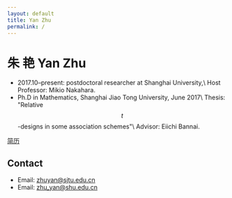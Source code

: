 ```yaml
---
layout: default
title: Yan Zhu
permalink: /
---
```


# 朱 艳 Yan Zhu
* 2017.10–present: postdoctoral researcher at Shanghai University,\\
Host Professor: Mikio Nakahara.
* Ph.D in Mathematics, Shanghai Jiao Tong University, June 2017\\
Thesis: "Relative $$t$$-designs in some association schemes"\\
Advisor: Eiichi Bannai.

[简历](data/cv20160430.pdf)

## Contact

* Email: <zhuyan@sjtu.edu.cn>
* Email: <zhu_yan@shu.edu.cn>
